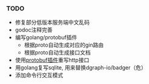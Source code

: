 ### TODO
- 修复部分低版本服务端中文乱码
- godoc注释完善
- 编写golang/protobuf插件
    - 根据proto自动生成对应的gin路由
    - 根据proto自动生成接口文档
- 使用[protobuf插件](https://github.com/lightbrotherV/gin-protobuf)重写http接口
- 用golang复写sqlite, 用来替换dgraph-io/badger（危）
- 添加命令行交互模式